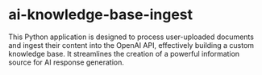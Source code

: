 # ai-knowledge-base-ingest
This Python application is designed to process user-uploaded documents and ingest their content into the OpenAI API, effectively building a custom knowledge base. It streamlines the creation of a powerful information source for AI response generation.
